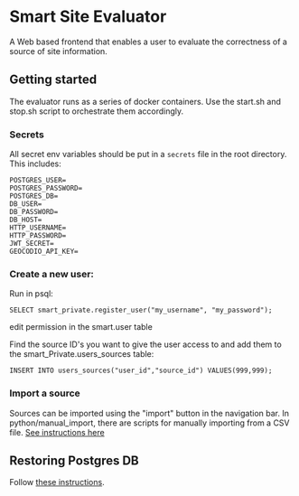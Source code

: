 # Smart Site Evaluator
A Web based frontend that enables a user to evaluate the correctness of a source of site information.

## Getting started
The evaluator runs as a series of docker containers. Use the start.sh and stop.sh script to orchestrate them accordingly.

### Secrets
All secret env variables should be put in a `secrets` file in the root directory. This includes:
```
POSTGRES_USER=
POSTGRES_PASSWORD=
POSTGRES_DB=
DB_USER=
DB_PASSWORD=
DB_HOST=
HTTP_USERNAME=
HTTP_PASSWORD=
JWT_SECRET=
GEOCODIO_API_KEY=
```
### Create a new user:

Run in psql:
```
SELECT smart_private.register_user("my_username", "my_password");
```
edit permission in the smart.user table

Find the source ID's you want to give the user access to and add them to the smart_Private.users_sources table:
```
INSERT INTO users_sources("user_id","source_id") VALUES(999,999);
```
### Import a source
Sources can be imported using the "import" button in the navigation bar. In python/manual_import, there are scripts for manually importing from a CSV file. [See instructions here](python/manual_import/permits/README.md)

## Restoring Postgres DB
Follow [these instructions](postgres/restore.md).
